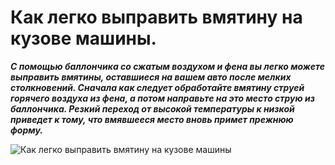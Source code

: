 # Как легко выправить вмятину на кузове машины.
_**С помощью баллончика со сжатым воздухом и фена вы легко можете выправить вмятины, оставшиеся на вашем авто после мелких столкновений. Сначала как следует обработайте вмятину струей горячего воздуха из фена, а потом направьте на это место струю из баллончика. Резкий переход от высокой температуры к низкой приведет к тому, что вмявшееся место вновь примет прежнюю форму.**_

![Как легко выправить вмятину на кузове машины](/images/Auto/kuzov_vmyatina.jpg 'Как легко выправить вмятину на кузове машины')
